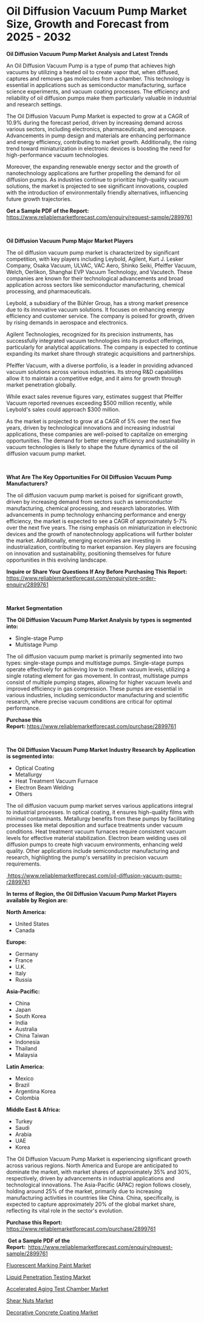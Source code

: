 <p><h1>Oil Diffusion Vacuum Pump Market Size, Growth and Forecast from 2025 - 2032</h1></p><p><strong>Oil Diffusion Vacuum Pump Market Analysis and Latest Trends</strong></p>
<p><p>An Oil Diffusion Vacuum Pump is a type of pump that achieves high vacuums by utilizing a heated oil to create vapor that, when diffused, captures and removes gas molecules from a chamber. This technology is essential in applications such as semiconductor manufacturing, surface science experiments, and vacuum coating processes. The efficiency and reliability of oil diffusion pumps make them particularly valuable in industrial and research settings.</p><p>The Oil Diffusion Vacuum Pump Market is expected to grow at a CAGR of 10.9% during the forecast period, driven by increasing demand across various sectors, including electronics, pharmaceuticals, and aerospace. Advancements in pump design and materials are enhancing performance and energy efficiency, contributing to market growth. Additionally, the rising trend toward miniaturization in electronic devices is boosting the need for high-performance vacuum technologies.</p><p>Moreover, the expanding renewable energy sector and the growth of nanotechnology applications are further propelling the demand for oil diffusion pumps. As industries continue to prioritize high-quality vacuum solutions, the market is projected to see significant innovations, coupled with the introduction of environmentally friendly alternatives, influencing future growth trajectories.</p></p>
<p><strong>Get a Sample PDF of the Report:&nbsp;</strong> <a href="https://www.reliablemarketforecast.com/enquiry/request-sample/2899761?utm_campaign=1080&utm_medium=2&utm_source=Github&utm_content=ia&utm_term=16032025&utm_id=oil-diffusion-vacuum-pump">https://www.reliablemarketforecast.com/enquiry/request-sample/2899761</a></p>
<p>&nbsp;</p>
<p><strong>Oil Diffusion Vacuum Pump Major Market Players</strong></p>
<p><p>The oil diffusion vacuum pump market is characterized by significant competition, with key players including Leybold, Agilent, Kurt J. Lesker Company, Osaka Vacuum, ULVAC, VAC Aero, Shinko Seiki, Pfeiffer Vacuum, Welch, Oerlikon, Shanghai EVP Vacuum Technology, and Vacutech. These companies are known for their technological advancements and broad application across sectors like semiconductor manufacturing, chemical processing, and pharmaceuticals.</p><p>Leybold, a subsidiary of the Bühler Group, has a strong market presence due to its innovative vacuum solutions. It focuses on enhancing energy efficiency and customer service. The company is poised for growth, driven by rising demands in aerospace and electronics. </p><p>Agilent Technologies, recognized for its precision instruments, has successfully integrated vacuum technologies into its product offerings, particularly for analytical applications. The company is expected to continue expanding its market share through strategic acquisitions and partnerships. </p><p>Pfeiffer Vacuum, with a diverse portfolio, is a leader in providing advanced vacuum solutions across various industries. Its strong R&D capabilities allow it to maintain a competitive edge, and it aims for growth through market penetration globally.</p><p>While exact sales revenue figures vary, estimates suggest that Pfeiffer Vacuum reported revenues exceeding $500 million recently, while Leybold's sales could approach $300 million. </p><p>As the market is projected to grow at a CAGR of 5% over the next five years, driven by technological innovations and increasing industrial applications, these companies are well-poised to capitalize on emerging opportunities. The demand for better energy efficiency and sustainability in vacuum technologies is likely to shape the future dynamics of the oil diffusion vacuum pump market.</p></p>
<p>&nbsp;</p>
<p><strong>What Are The Key Opportunities For Oil Diffusion Vacuum Pump Manufacturers?</strong></p>
<p><p>The oil diffusion vacuum pump market is poised for significant growth, driven by increasing demand from sectors such as semiconductor manufacturing, chemical processing, and research laboratories. With advancements in pump technology enhancing performance and energy efficiency, the market is expected to see a CAGR of approximately 5-7% over the next five years. The rising emphasis on miniaturization in electronic devices and the growth of nanotechnology applications will further bolster the market. Additionally, emerging economies are investing in industrialization, contributing to market expansion. Key players are focusing on innovation and sustainability, positioning themselves for future opportunities in this evolving landscape.</p></p>
<p><strong>Inquire or Share Your Questions If Any Before Purchasing This Report:</strong> <a href="https://www.reliablemarketforecast.com/enquiry/pre-order-enquiry/2899761?utm_campaign=1080&utm_medium=2&utm_source=Github&utm_content=ia&utm_term=16032025&utm_id=oil-diffusion-vacuum-pump">https://www.reliablemarketforecast.com/enquiry/pre-order-enquiry/2899761</a></p>
<p>&nbsp;</p>
<p><strong>Market Segmentation</strong></p>
<p><strong>The Oil Diffusion Vacuum Pump Market Analysis by types is segmented into:</strong></p>
<p><ul><li>Single-stage Pump</li><li>Multistage Pump</li></ul></p>
<p><p>The oil diffusion vacuum pump market is primarily segmented into two types: single-stage pumps and multistage pumps. Single-stage pumps operate effectively for achieving low to medium vacuum levels, utilizing a single rotating element for gas movement. In contrast, multistage pumps consist of multiple pumping stages, allowing for higher vacuum levels and improved efficiency in gas compression. These pumps are essential in various industries, including semiconductor manufacturing and scientific research, where precise vacuum conditions are critical for optimal performance.</p></p>
<p><strong>Purchase this Report:&nbsp;</strong><a href="https://www.reliablemarketforecast.com/purchase/2899761?utm_campaign=1080&utm_medium=2&utm_source=Github&utm_content=ia&utm_term=16032025&utm_id=oil-diffusion-vacuum-pump">https://www.reliablemarketforecast.com/purchase/2899761</a></p>
<p>&nbsp;</p>
<p><strong>The Oil Diffusion Vacuum Pump Market Industry Research by Application is segmented into:</strong></p>
<p><ul><li>Optical Coating</li><li>Metallurgy</li><li>Heat Treatment Vacuum Furnace</li><li>Electron Beam Welding</li><li>Others</li></ul></p>
<p><p>The oil diffusion vacuum pump market serves various applications integral to industrial processes. In optical coating, it ensures high-quality films with minimal contaminants. Metallurgy benefits from these pumps by facilitating processes like metal deposition and surface treatments under vacuum conditions. Heat treatment vacuum furnaces require consistent vacuum levels for effective material stabilization. Electron beam welding uses oil diffusion pumps to create high vacuum environments, enhancing weld quality. Other applications include semiconductor manufacturing and research, highlighting the pump's versatility in precision vacuum requirements.</p></p>
<p><a href="https://www.reliablemarketforecast.com/oil-diffusion-vacuum-pump-r2899761?utm_campaign=1080&utm_medium=2&utm_source=Github&utm_content=ia&utm_term=16032025&utm_id=oil-diffusion-vacuum-pump">&nbsp;https://www.reliablemarketforecast.com/oil-diffusion-vacuum-pump-r2899761</a></p>
<p><strong>In terms of Region, the Oil Diffusion Vacuum Pump Market Players available by Region are:</strong></p>
<p>
    <p> <strong> North America: </strong>
        <ul>
            <li>United States</li>
            <li>Canada</li>
        </ul>
        </p> 
    <p> <strong> Europe: </strong>
        <ul>
            <li>Germany</li>
            <li>France</li>
            <li>U.K.</li>
            <li>Italy</li>
            <li>Russia</li>
        </ul>
        </p> 
    <p> <strong> Asia-Pacific: </strong>
        <ul>
            <li>China</li>
            <li>Japan</li>
            <li>South Korea</li>
            <li>India</li>
            <li>Australia</li>
            <li>China Taiwan</li>
            <li>Indonesia</li>
            <li>Thailand</li>
            <li>Malaysia</li>
        </ul>
        </p> 
    <p> <strong> Latin America: </strong>
        <ul>
            <li>Mexico</li>
            <li>Brazil</li>
            <li>Argentina Korea</li>
            <li>Colombia</li>
        </ul>
        </p> 
    <p> <strong> Middle East & Africa: </strong>
        <ul>
            <li>Turkey</li>
            <li>Saudi</li>
            <li>Arabia</li>
            <li>UAE</li>
            <li>Korea</li>
        </ul>
    </p>
    </p>
<p><p>The Oil Diffusion Vacuum Pump Market is experiencing significant growth across various regions. North America and Europe are anticipated to dominate the market, with market shares of approximately 35% and 30%, respectively, driven by advancements in industrial applications and technological innovations. The Asia-Pacific (APAC) region follows closely, holding around 25% of the market, primarily due to increasing manufacturing activities in countries like China. China, specifically, is expected to capture approximately 20% of the global market share, reflecting its vital role in the sector's evolution.</p></p>
<p><strong>Purchase this Report: </strong><a href="https://www.reliablemarketforecast.com/purchase/2899761?utm_campaign=1080&utm_medium=2&utm_source=Github&utm_content=ia&utm_term=16032025&utm_id=oil-diffusion-vacuum-pump">https://www.reliablemarketforecast.com/purchase/2899761</a></p>
<p>&nbsp;<strong>Get a Sample PDF of the Report:&nbsp;&nbsp;</strong><a href="https://www.reliablemarketforecast.com/enquiry/request-sample/2899761?utm_campaign=1080&utm_medium=2&utm_source=Github&utm_content=ia&utm_term=16032025&utm_id=oil-diffusion-vacuum-pump">https://www.reliablemarketforecast.com/enquiry/request-sample/2899761</a></p>
<p><strong></strong></p>
<p><p><a href="https://github.com/sacmatidora/Market-Research-Report-List-1/blob/main/fluorescent-marking-paint-market.md?utm_campaign=1080&utm_medium=2&utm_source=Github&utm_content=ia&utm_term=16032025&utm_id=oil-diffusion-vacuum-pump">Fluorescent Marking Paint Market</a></p><p><a href="https://github.com/airitaursela/Market-Research-Report-List-1/blob/main/liquid-penetration-testing-market.md?utm_campaign=1080&utm_medium=2&utm_source=Github&utm_content=ia&utm_term=16032025&utm_id=oil-diffusion-vacuum-pump">Liquid Penetration Testing Market</a></p><p><a href="https://github.com/cingozascard/Market-Research-Report-List-1/blob/main/accelerated-aging-test-chamber-market.md?utm_campaign=1080&utm_medium=2&utm_source=Github&utm_content=ia&utm_term=16032025&utm_id=oil-diffusion-vacuum-pump">Accelerated Aging Test Chamber Market</a></p><p><a href="https://github.com/zalubakoraka/Market-Research-Report-List-1/blob/main/shear-nuts-market.md?utm_campaign=1080&utm_medium=2&utm_source=Github&utm_content=ia&utm_term=16032025&utm_id=oil-diffusion-vacuum-pump">Shear Nuts Market</a></p><p><a href="https://github.com/yaldotiedegq/Market-Research-Report-List-1/blob/main/decorative-concrete-coating-market.md?utm_campaign=1080&utm_medium=2&utm_source=Github&utm_content=ia&utm_term=16032025&utm_id=oil-diffusion-vacuum-pump">Decorative Concrete Coating Market</a></p></p>